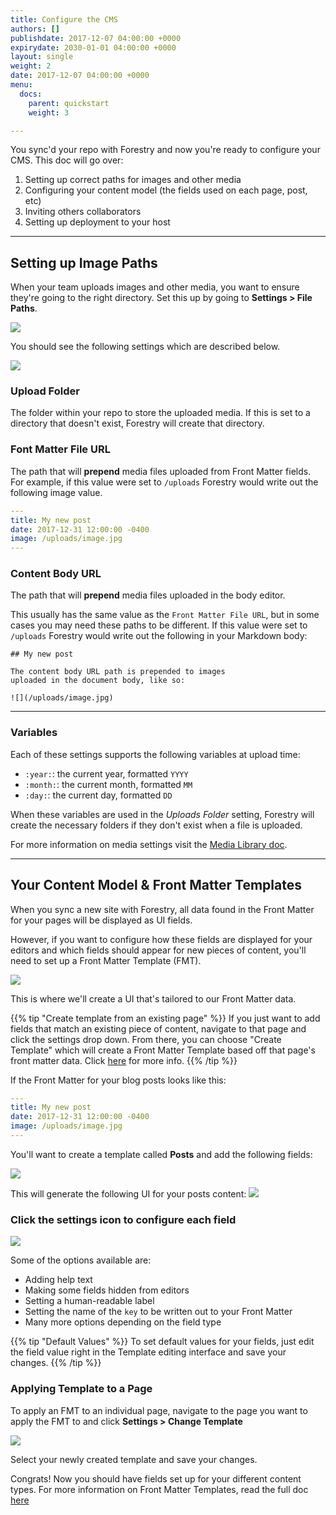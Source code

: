 ```yaml
---
title: Configure the CMS
authors: []
publishdate: 2017-12-07 04:00:00 +0000
expirydate: 2030-01-01 04:00:00 +0000
layout: single
weight: 2
date: 2017-12-07 04:00:00 +0000
menu:
  docs:
    parent: quickstart
    weight: 3

---
```

You sync'd your repo with Forestry and now you're ready to configure your CMS.  This doc will go over:

1. Setting up correct paths for images and other media
2. Configuring your content model (the fields used on each page, post, etc)
3. Inviting others collaborators
4. Setting up deployment to your host

---

## Setting up Image Paths

When your team uploads images and other media, you want to ensure they're going to the right directory. Set this up by going to **Settings > File Paths**.

![](/uploads/2018/01/settings.png)

You should see the following settings which are described below.

![](/uploads/2018/01/file-paths.png)

### Upload Folder
The folder within your repo to store the uploaded media. If this is set to a directory that doesn't exist, Forestry will create that directory.

### Font Matter File URL
The path that will **prepend** media files uploaded from Front Matter fields. For example, if this value were set to `/uploads` Forestry would write out the following image value.

```yaml
---
title: My new post
date: 2017-12-31 12:00:00 -0400
image: /uploads/image.jpg
---
```

### Content Body URL
The path that will **prepend** media files uploaded in the body editor.

This usually has the same value as the `Front Matter File URL`, but in some cases you may need these paths to be different. If this value were set to `/uploads` Forestry would write out the following in your Markdown body:

```
## My new post

The content body URL path is prepended to images
uploaded in the document body, like so:

![](/uploads/image.jpg)
```

---


### Variables
Each of these settings supports the following variables at upload time:

* `:year:`: the current year, formatted `YYYY`
* `:month:`: the current month, formatted `MM`
* `:day:`: the current day, formatted `DD`

 When these variables are used in the _Uploads Folder_ setting, Forestry will create the necessary folders if they don't exist when a file is uploaded.

For more information on media settings visit the [Media Library doc](/docs/editing/media-library/#configuring-the-media-library).

---
## Your Content Model &amp; Front Matter Templates

When you sync a new site with Forestry, all data found in the Front Matter for your pages will be displayed as UI fields.

However, if you want to configure how these fields are displayed for your editors and which fields should appear for new pieces of content, you'll need to set up a Front Matter Template (FMT).

![](/uploads/2018/01/front-matter-templates.png)

This is where we'll create a UI that's tailored to our Front Matter data.


{{% tip "Create template from an existing page" %}}
If you just want to add fields that match an existing piece of content, navigate to that page and click the settings drop down. From there, you can choose "Create Template" which will create a Front Matter Template based off that page's front matter data. Click [here](/docs/guides/fmt-from-existing-page/) for more info.
{{% /tip %}}


If the Front Matter for your blog posts looks like this:


```yaml
---
title: My new post
date: 2017-12-31 12:00:00 -0400
image: /uploads/image.jpg
---
```

You'll want to create a template called **Posts** and add the following fields:

![](/uploads/2018/01/forestry-fields-ex.png)

This will generate the following UI for your posts content:
![](/uploads/2018/01/front-matter-fields-ex1.png)

### Click the settings icon to configure each field

![](/uploads/2018/01/field-settings.png)

Some of the options available are:

* Adding help text
* Making some fields hidden from editors
* Setting a human-readable label
* Setting the name of the `key` to be written out to your Front Matter
* Many more options depending on the field type

{{% tip "Default Values" %}}
To set default values for your fields, just edit the field value right in the Template editing interface and save your changes.
{{% /tip %}}


### Applying Template to a Page
To apply an FMT to an individual page, navigate to the page you want to apply the FMT to and click **Settings > Change Template**

![](/uploads/2018/01/change-template.png)

Select your newly created template and save your changes.

Congrats! Now you should have fields set up for your different content types. For more information on Front Matter Templates, read the full doc [here](/docs/settings/front-matter-templates/)

<!--

## Config as code

## Time zone

### Hide body

## Invite Collaborators

### Remote Admin

## Configure Deployment -->
